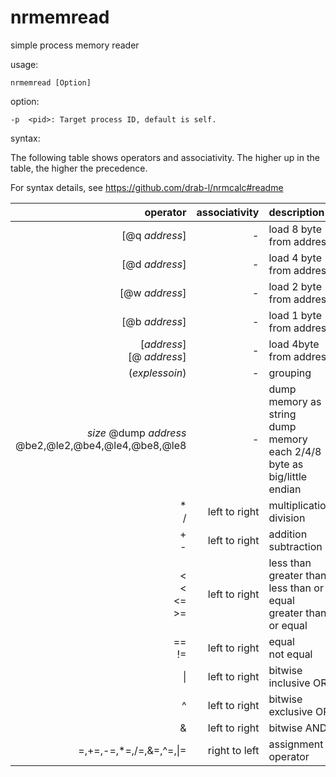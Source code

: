 # nrmemread
simple process memory reader

usage:

    nrmemread [Option]

option:

    -p  <pid>: Target process ID, default is self.

syntax:

The following table shows operators and associativity.
The higher up in the table, the higher the precedence.

For syntax details, see https://github.com/drab-l/nrmcalc#readme

|operator|associativity|description|
|-------:|------------:|:----------|
|[@q <i>address</i>]|-|load 8 byte from address|
|[@d <i>address</i>]|-|load 4 byte from address|
|[@w <i>address</i>]|-|load 2 byte from address|
|[@b <i>address</i>]|-|load 1 byte from address|
|[<i>address</i>]<br>[@ <i>address</i>]|-|load 4byte from address|
|(<i>explessoin</i>)|-|grouping|
|<i>size</i> @dump <i>address</i><br>@be2,@le2,@be4,@le4,@be8,@le8|-|dump memory as string<br>dump memory each 2/4/8 byte as big/little endian|
|*<br>/|left to right|multiplication<br>division|
|+<br>-|left to right|addition<br>subtraction|
|<<br><<br><=<br>>=|left to right|less than<br>greater than<br>less than or equal<br>greater than or equal|
|==<br>!=|left to right|equal<br>not equal|
|\||left to right|bitwise inclusive OR|
|^|left to right|bitwise exclusive OR|
|&|left to right|bitwise AND|
|=,+=,-=,*=,/=,&=,^=,\|=|right to left|assignment operator|
